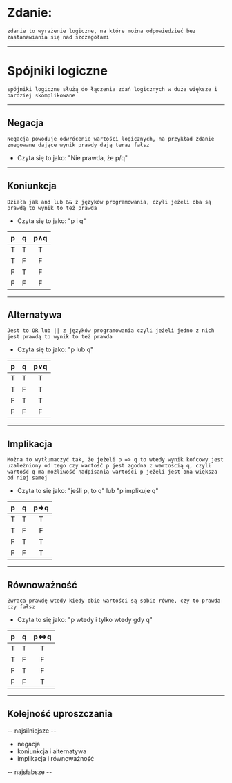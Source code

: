 # Zdanie:
	zdanie to wyrażenie logiczne, na które można odpowiedzieć bez zastanawiania się nad szczegółami

---

# Spójniki logiczne
	spójniki logiczne służą do łączenia zdań logicznych w duże większe i bardziej skomplikowane

---

## Negacja
	Negacja powoduje odwrócenie wartości logicznych, na przykład zdanie znegowane dające wynik prawdy dają teraz fałsz

- Czyta się to jako: "Nie prawda, że p/q"
---

## Koniunkcja
	Działa jak and lub && z języków programowania, czyli jeżeli oba są prawdą to wynik to też prawda

- Czyta się to jako: "p i q"

| p | q | p$\land$q |
|---|---|:--------:|
| T | T | T |
| T | F | F |
| F | T | F |
| F | F | F |

---

## Alternatywa
	Jest to OR lub || z języków programowania czyli jeżeli jedno z nich jest prawdą to wynik to też prawda

- Czyta się to jako: "p lub q"

| p | q | p$\lor$q |
|---|---|:--------:|
| T | T | T |
| T | F | T |
| F | T | T |
| F | F | F |

---

## Implikacja
	Można to wytłumaczyć tak, że jeżeli p => q to wtedy wynik końcowy jest uzależniony od tego czy wartość p jest zgodna z wartością q, czyli wartość q ma możliwość nadpisania wartości p jeżeli jest ona większa od niej samej

- Czyta to się jako: "jeśli p, to q" lub "p implikuje q"

| p | q | p$\Rightarrow$q |
|---|---|:--------------:|
| T | T | T |
| T | F | F |
| F | T | T |
| F | F | T |

---

## Równoważność
	Zwraca prawdę wtedy kiedy obie wartości są sobie równe, czy to prawda czy fałsz

- Czyta to się jako: "p wtedy i tylko wtedy gdy q"

| p | q | p$\Leftrightarrow$q |
|---|---|:-------------------:|
| T | T | T |
| T | F | F |
| F | T | F |
| F | F | T |

---

## Kolejność uproszczania

-- najsilniejsze --

- negacja
- koniunkcja i alternatywa
- implikacja i równoważność

-- najsłabsze --
